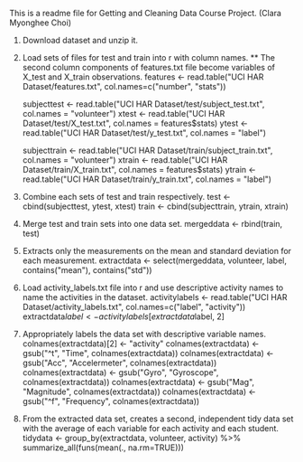 This is a readme file for Getting and Cleaning Data Course Project. (Clara Myonghee Choi)

1. Download dataset and unzip it.
2. Load sets of files for test and train into r with column names.
  ** The second column components of features.txt file become variables of X_test and X_train observations.
      features <- read.table("UCI HAR Dataset/features.txt", col.names=c("number", "stats"))

      subjecttest <- read.table("UCI HAR Dataset/test/subject_test.txt", col.names = "volunteer")
      xtest <- read.table("UCI HAR Dataset/test/X_test.txt", col.names = features$stats)
      ytest <- read.table("UCI HAR Dataset/test/y_test.txt", col.names = "label")

      subjecttrain <- read.table("UCI HAR Dataset/train/subject_train.txt", col.names = "volunteer")
      xtrain <- read.table("UCI HAR Dataset/train/X_train.txt", col.names = features$stats)
      ytrain <- read.table("UCI HAR Dataset/train/y_train.txt", col.names = "label")

3. Combine each sets of test and train respectively.
      test <- cbind(subjecttest, ytest, xtest)
      train <- cbind(subjecttrain, ytrain, xtrain)

4. Merge test and train sets into one data set.
      mergeddata <- rbind(train, test)

5. Extracts only the measurements on the mean and standard deviation for each measurement.
      extractdata <- select(mergeddata, volunteer, label, contains("mean"), contains("std"))

6. Load activity_labels.txt file into r and use descriptive activity names to name the activities in the dataset.
      activitylabels <- read.table("UCI HAR Dataset/activity_labels.txt", col.names=c("label", "activity"))
      extractdata$label <- activitylabels[extractdata$label, 2]

7. Appropriately labels the data set with descriptive variable names.
      colnames(extractdata)[2] <- "activity"
      colnames(extractdata) <- gsub("^t", "Time", colnames(extractdata))
      colnames(extractdata) <- gsub("Acc", "Accelermeter", colnames(extractdata))
      colnames(extractdata) <- gsub("Gyro", "Gyroscope", colnames(extractdata))
      colnames(extractdata) <- gsub("Mag", "Magnitude", colnames(extractdata))
      colnames(extractdata) <- gsub("^f", "Frequency", colnames(extractdata))

8. From the extracted data set, creates a second, independent tidy data set with the average of each variable for each activity and each student.
      tidydata <- group_by(extractdata, volunteer, activity) %>%
		              summarize_all(funs(mean(., na.rm=TRUE)))
